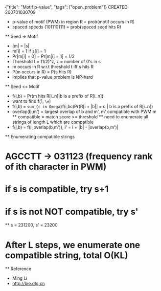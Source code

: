 {"title": "Motif p-value", "tags": ["open_problem"]}
CREATED: 200701030709
 * p-value of motif (PWM) in region R = prob(motif occurs in R)
 * spaced speeds (101110111) = prob(spaced seed hits R)

** Seed => Motif
 * |m| = |s|
 * m[i] = 1 if s[i] = 1
 * Pr[m[i] = 0] = Pr[m[i] = 1] = 1/2
 * Threshold t = (1/2)^z, z = number of 0's in s
 * m occurs in R w.r.t threshold t iff s hits R
 * P(m occurs in R) = P(s hits R)
 * Implies that p-value problem is NP-hard

** Seed <= Motif
 * f(i,b) = Pr(m hits R[i..n]|b is a prefix of R[i..n])
 * want to find f(1, `\e`)
 * f(i,b) = `sum_{c in Omega}`f(i,bc)Pr(R[i + |b|] = c | b is a prefix of R[i..n])
 * overlap(b,m') = largest overlap of b and m', m' compatible with PWM m
 ** compatible = match score >= threshold
 ** need to enumerate all strings of length L which are compatible
 * f(i,b) = f(i',overlap(b,m')), i' = i + |b| - |overlap(b,m')|

** Enumerating compatible strings
# AGCCTT -> 031123 (frequency rank of ith character in PWM)
# if s is compatible, try s+1
# if s is not NOT compatible, try s'
 ** s = 231200, s' = 23200
# After L steps, we enumerate one compatible string, total O(KL)

** Reference
 * Ming Li
 * http://bio.dlg.cn
